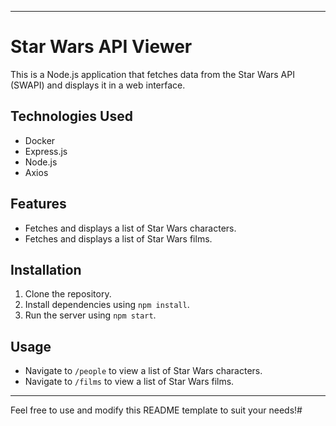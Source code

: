 

---

# Star Wars API Viewer

This is a Node.js application that fetches data from the Star Wars API (SWAPI) and displays it in a web interface.

## Technologies Used

- Docker
- Express.js
- Node.js
- Axios

## Features

- Fetches and displays a list of Star Wars characters.
- Fetches and displays a list of Star Wars films.

## Installation

1. Clone the repository.
2. Install dependencies using `npm install`.
3. Run the server using `npm start`.

## Usage

- Navigate to `/people` to view a list of Star Wars characters.
- Navigate to `/films` to view a list of Star Wars films.



---

Feel free to use and modify this README template to suit your needs!#
